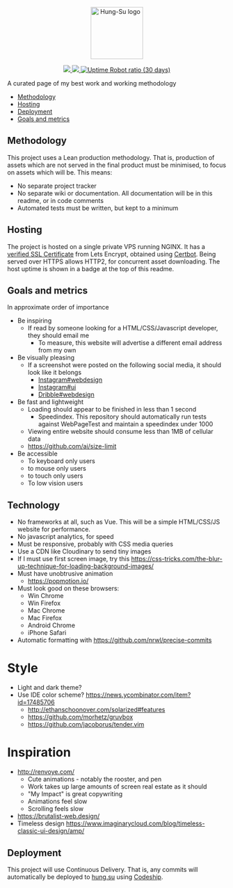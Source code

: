 <p align="center">
    <a href="http://hung.su/">
		<img src="https://raw.githubusercontent.com/hungsu/hung.su-2018/master/images/logo--black.png" alt="Hung-Su logo" title="Hung-Su" height="120" />
	</a>
</p>
<p align="center">
	<a href="https://app.codeship.com/projects/297107">
		<img src="https://app.codeship.com/projects/061b9b00-6499-0136-9075-32f9241b3bc4/status?branch=master">
	</a>
	<a href="https://twitter.com/HungSu">
		<img src="https://img.shields.io/twitter/follow/espadrine.svg?style=social&label=Follow">
	</a>
	<a href="https://app.codeship.com/projects/297107">
		<img alt="Uptime Robot ratio (30 days)" src="https://img.shields.io/uptimerobot/ratio/m780675982-18212a6f5dfd729a0884579a.svg">
	</a>
</p>
A curated page of my best work and working methodology

* [Methodology](#methodology)
* [Hosting](#hosting)
* [Deployment](#deployment)
* [Goals and metrics](#Goals-and-metrics)

## Methodology

This project uses a Lean production methodology. That is, production of assets which are not served in the final product must be minimised, to focus on assets which will be. This means:

* No separate project tracker
* No separate wiki or documentation. All documentation will be in this readme, or in code comments
* Automated tests must be written, but kept to a minimum

## Hosting
The project is hosted on a single private VPS running NGINX. It has a [verified SSL Certificate](https://www.ssllabs.com/ssltest/analyze.html?d=hung.su) from Lets Encrypt, obtained using [Certbot](https://certbot.eff.org/lets-encrypt/ubuntuxenial-nginx). Being served over HTTPS allows HTTP2, for concurrent asset downloading. The host uptime is shown in a badge at the top of this readme.

## Goals and metrics
In approximate order of importance
* Be inspiring
	* If read by someone looking for a HTML/CSS/Javascript developer, they should email me
		* To measure, this website will advertise a different email address from my own
* Be visually pleasing
	* If a screenshot were posted on the following social media, it should look like it belongs
		* [Instagram#webdesign](https://www.instagram.com/explore/tags/webdesign/)
		* [Instagram#ui](https://www.instagram.com/explore/tags/ui/)
		* [Dribble#webdesign](https://dribbble.com/shots/popular/web-design)
* Be fast and lightweight
	* Loading should appear to be finished in less than 1 second
		* Speedindex. This repository should automatically run tests against WebPageTest and maintain a speedindex under 1000
	* Viewing entire website should consume less than 1MB of cellular data
	* https://github.com/ai/size-limit
* Be accessible
	* To keyboard only users
	* to mouse only users
	* to touch only users
	* To low vision users

## Technology

* No frameworks at all, such as Vue. This will be a simple HTML/CSS/JS website for performance.
* No javascript analytics, for speed
* Must be responsive, probably with CSS media queries
* Use a CDN like Cloudinary to send tiny images
* If I must use first screen image, try this https://css-tricks.com/the-blur-up-technique-for-loading-background-images/
* Must have unobtrusive animation
	* https://popmotion.io/
* Must look good on these browsers:
	* Win Chrome
	* Win Firefox
	* Mac Chrome
	* Mac Firefox
	* Android Chrome
	* iPhone Safari
* Automatic formatting with https://github.com/nrwl/precise-commits

# Style
* Light and dark theme?
* Use IDE color scheme? https://news.ycombinator.com/item?id=17485706
	* http://ethanschoonover.com/solarized#features
	* https://github.com/morhetz/gruvbox
	* https://github.com/jacoborus/tender.vim

# Inspiration
* http://renvoye.com/
	+ Cute animations - notably the rooster, and pen
	+ Work takes up large amounts of screen real estate as it should
	+ "My Impact" is great copywriting
	- Animations feel slow
	- Scrolling feels slow
* https://brutalist-web.design/
* Timeless design https://www.imaginarycloud.com/blog/timeless-classic-ui-design/amp/


## Deployment
This project will use Continuous Delivery. That is, any commits will automatically be deployed to [hung.su](https://hung.su) using [Codeship](https://app.codeship.com/hungsu). 

